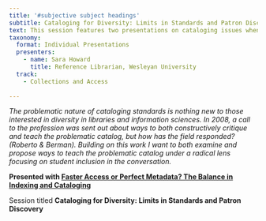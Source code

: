 ```yaml
---
title: '#subjective subject headings'
subtitle: Cataloging for Diversity: Limits in Standards and Patron Discovery
text: This session features two presentations on cataloging issues when taking diversity and inclusion into account.
taxonomy:
  format: Individual Presentations
  presenters:
    - name: Sara Howard
	  title: Reference Librarian, Wesleyan University
  track:
    - Collections and Access
  
---
```

_The problematic nature of cataloging standards is nothing new to those interested in diversity in libraries and information sciences. In 2008, a call to the profession was sent out about ways to both constructively critique and teach the problematic catalog, but how has the field responded? (Roberto & Berman). Building on this work I want to both examine and propose ways to teach the problematic catalog under a radical lens focusing on student inclusion in the conversation._

**Presented with [Faster Access or Perfect Metadata? The Balance in Indexing and Cataloging](/sessions/Faster-Access-or-Perfect-Metadata-The-Balance-in-Indexing-and-Cataloging-Oral-Histories)** 

Session titled **Cataloging for Diversity: Limits in Standards and Patron Discovery** 

